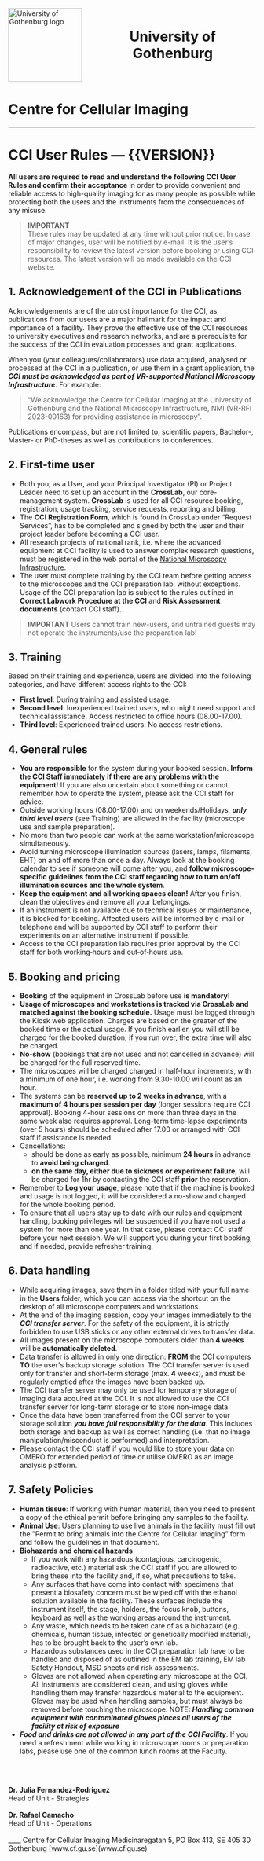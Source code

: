 <!-- Header block -->
<div style="
  display:flex; align-items:center; gap:16px; flex-wrap:wrap;
  margin:0 0 1rem 0;
">
  <!-- Logo (stored at assets/gu_logo.png) -->
  <img src="/assets/gu_logo.png" alt="University of Gothenburg logo"
       style="width:150px; height:auto; flex:0 0 auto;">

  <!-- Title block (centered next to the logo; wraps under it on small screens) -->
  <div style="flex:1 1 300px; text-align:center;">
    <h1 style="margin:0;">University of Gothenburg</h1>
  </div>
</div>

# Centre for Cellular Imaging

___

# CCI User Rules — {{VERSION}}

**All users are required to read and understand the following CCI User Rules and confirm their acceptance** in order to provide convenient and reliable access to high-quality imaging for as many people as possible while protecting both the users and the instruments from the consequences of any misuse.  

> **IMPORTANT**  
> These rules may be updated at any time without prior notice. In case of major changes, user will be notified by e-mail. It is the user’s responsibility to review the latest version before booking or using CCI resources. The latest version will be made available on the CCI website.

## 1. **Acknowledgement of the CCI in Publications**

Acknowledgements are of the utmost importance for the CCI, as publications from our users are a major hallmark for the impact and importance of a facility. They prove the effective use of the CCI resources to university executives and research networks, and are a prerequisite for the success of the CCI in evaluation processes and grant applications. 

When you (your colleagues/collaborators) use data acquired, analysed or processed at the CCI in a publication, or use them in a grant application, the ***CCI must be acknowledged as part of VR-supported National Microscopy Infrastructure***. For example: 
> “We acknowledge the Centre for Cellular Imaging at the University of Gothenburg and the National Microscopy Infrastructure, NMI (VR-RFI 2023-00163) for providing assistance in microscopy”.

Publications encompass, but are not limited to, scientific papers, Bachelor-, Master- or PhD-theses as well as contributions to conferences. 

## 2. First-time user  

- Both you, as a User, and your Principal Investigator (PI) or Project Leader need to set up an account in the **CrossLab**, our core-management system. **CrossLab** is used for all CCI resource booking, registration, usage tracking, service requests, reporting and billing.
- The **CCI Registration Form**, which is found in CrossLab under “Request Services”, has to be completed and signed by both the user and their project leader before becoming a CCI user.  
- All research projects of national rank, i.e. where the advanced equipment at CCI facility is used to answer complex research questions, must be registered in the web portal of the [National Microscopy Infrastructure](https://nmi.scilifelab.se/). 
- The user must complete training by the CCI team before getting access to the microscopes and the CCI preparation lab, without exceptions. Usage of the CCI preparation lab is subject to the rules outlined in **Correct Labwork Procedure at the CCI** and **Risk Assessment documents** (contact CCI staff). 

> **IMPORTANT**
> Users cannot train new-users, and untrained guests may not operate the instruments/use the preparation lab! 

## 3. Training 

Based on their training and experience, users are divided into the following categories, and have different access rights to the CCI: 
- **First level**: During training and assisted usage. 
- **Second level**: Inexperienced trained users, who might need support and technical assistance. Access restricted to office hours (08.00-17.00). 
- **Third level**: Experienced trained users. No access restrictions. 

## 4. General rules 

 - **You are responsible** for the system during your booked session. **Inform the CCI Staff immediately if there are any problems with the equipment!** If you are also uncertain about something or cannot remember how to operate the system, please ask the CCI staff for advice.  
- Outside working hours (08.00-17.00) and on weekends/Holidays, ***only third level users*** (see Training) are allowed in the facility (microscope use and sample preparation). 
- No more than two people can work at the same workstation/microscope simultaneously. 
- Avoid turning microscope illumination sources (lasers, lamps, filaments, EHT) on and off more than once a day. Always look at the booking calendar to see if someone will come after you, and **follow microscope-specific guidelines from the CCI staff regarding how to turn on/off illumination sources and the whole system**.  
- **Keep the equipment and all working spaces clean!** After you finish, clean the objectives and remove all your belongings.
- If an instrument is not available due to technical issues or maintenance, it is blocked for booking. Affected users will be informed by e-mail or telephone and will be supported by CCI staff to perform their experiments on an alternative instrument if possible. 
- Access to the CCI preparation lab requires prior approval by the CCI staff for both working‑hours and out‑of‑hours use. 

## 5. Booking and pricing  

- **Booking** of the equipment in CrossLab before use **is mandatory**!  
- **Usage of microscopes and workstations is tracked via CrossLab and matched against the booking schedule.** Usage must be logged through the Kiosk web application. Charges are based on the greater of the booked time or the actual usage. If you finish earlier, you will still be charged for the booked duration; if you run over, the extra time will also be charged.  
- **No-show** (bookings that are not used and not cancelled in advance) will be charged for the full reserved time.  
- The microscopes will be charged charged in half-hour increments, with a minimum of one hour, i.e. working from 9.30-10.00 will count as an hour. 
- The systems can be **reserved up to 2 weeks in advance**, with a **maximum of 4 hours per session per day** (longer sessions require CCI approval). Booking 4-hour sessions on more than three days in the same week also requires approval. Long-term time-lapse experiments (over 5 hours) should be scheduled after 17.00 or arranged with CCI staff if assistance is needed.
- Cancellations: 
    - should be done as early as possible, minimum **24 hours** in advance to **avoid being charged**.
    - **on the same day, either due to sickness or experiment failure**, will be charged for 1hr by contacting the CCI staff **prior** the reservation.  
- Remember to **Log your usage**, please note that if the machine is booked and usage is not logged, it will be considered a no-show and charged for the whole booking period. 
- To ensure that all users stay up to date with our rules and equipment handling, booking privileges will be suspended if you have not used a system for more than one year. In that case, please contact CCI staff before your next session. We will support you during your first booking, and if needed, provide refresher training.  

## 6. Data handling 

- While acquiring images, save them in a folder titled with your full name in the **Users** folder, which you can access via the shortcut on the desktop of all microscope computers and workstations.  
- At the end of the imaging session, copy your images immediately to the ***CCI transfer server***. For the safety of the equipment, it is strictly forbidden to use USB sticks or any other external drives to transfer data.  
- All images present on the microscope computers older than **4 weeks** will be **automatically deleted**.
- Data transfer is allowed in only one direction: **FROM** the CCI computers **TO** the user's backup storage solution. The CCI transfer server is used only for transfer and short-term storage (max. **4** weeks), and must be regularly emptied after the images have been backed up. 
- The CCI transfer server may only be used for temporary storage of imaging data acquired at the CCI. It is not allowed to use the CCI transfer server for long-term storage or to store non-image data.  
- Once the data have been transferred from the CCI server to your storage solution ***you have full responsibility for the data***. This includes both storage and backup as well as correct handling (i.e. that no image manipulation/misconduct is performed) and interpretation.  
- Please contact the CCI staff if you would like to store your data on OMERO for extended period of time or utilise OMERO as an image analysis platform.  

## 7. Safety Policies 

- **Human tissue**: If working with human material, then you need to present a copy of the ethical permit before bringing any samples to the facility.  
- **Animal Use**: Users planning to use live animals in the facility must fill out the ”Permit to bring animals into the Centre for Cellular Imaging” form and follow the guidelines in that document.  
- **Biohazards and chemical hazards**
    - If you work with any hazardous (contagious, carcinogenic, radioactive, etc.) material ask the CCI staff if you are allowed to bring these into the facility and, if so, what precautions to take. 
    - Any surfaces that have come into contact with specimens that present a biosafety concern must be wiped off with the ethanol solution available in the facility. These surfaces include the instrument itself, the stage, holders, the focus knob, buttons, keyboard as well as the working areas around the instrument.  
    - Any waste, which needs to be taken care of as a biohazard (e.g. chemicals, human tissue, infected or genetically modified material), has to be brought back to the user’s own lab. 
    - Hazardous substances used in the CCI preparation lab have to be handled and disposed of as outlined in the EM lab training, EM lab Safety Handout, MSD sheets and risk assessments.  
    - Gloves are not allowed when operating any microscope at the CCI. All instruments are considered clean, and using gloves while handling them may transfer hazardous material to the equipment. Gloves may be used when handling samples, but must always be removed before touching the microscope. NOTE: ***Handling common equipment with contaminated gloves places all users of the facility at risk of exposure***
- ***Food and drinks are not allowed in any part of the CCI Facility***. If you need a refreshment while working in microscope rooms or preparation labs, please use one of the common lunch rooms at the Faculty. 

<br><br>
<div class="signatures">
  <strong>Dr. Julia Fernandez-Rodriguez</strong><br>
  Head of Unit - Strategies 
</div>
<br>
<div class="signatures">
  <strong>Dr. Rafael Camacho</strong><br>
  Head of Unit - Operations 
</div>
<br>
____
Centre for Cellular Imaging  
Medicinaregatan 5, PO Box 413, SE 405 30 Gothenburg  
[www.cf.gu.se](www.cf.gu.se)  